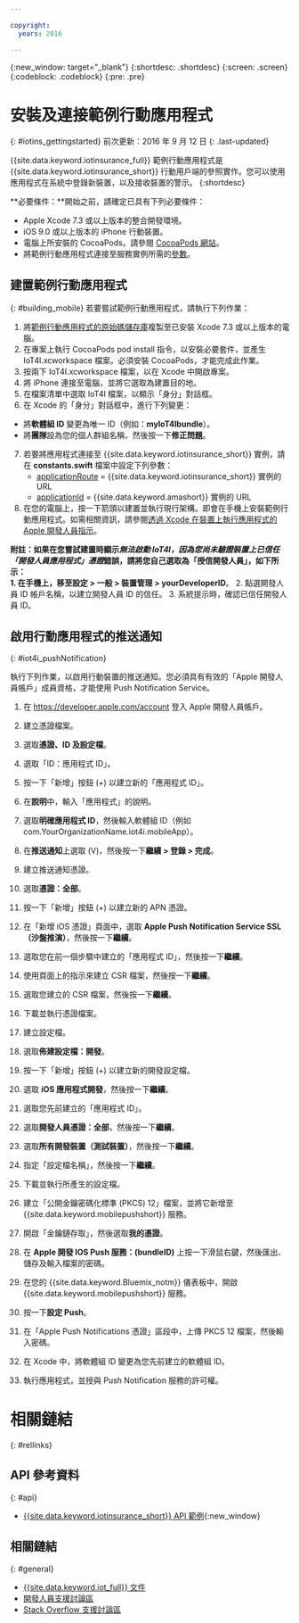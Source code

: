 ```yaml
---

copyright:
  years: 2016

---
```


<!-- Common attributes used in the template are defined as follows: -->
{:new_window: target="\_blank"}
{:shortdesc: .shortdesc}
{:screen: .screen}
{:codeblock: .codeblock}
{:pre: .pre}


<!-- {{site.data.keyword.iotinsurance_full}}  {{site.data.keyword.iotinsurance_short}}  -->


# 安裝及連接範例行動應用程式
{: #iotins_gettingstarted}
前次更新：2016 年 9 月 12 日
{: .last-updated}

{{site.data.keyword.iotinsurance_full}} 範例行動應用程式是 {{site.data.keyword.iotinsurance_short}} 行動用戶端的參照實作。您可以使用應用程式在系統中登錄新裝置，以及接收裝置的警示。
{:shortdesc}

**必要條件：**開始之前，請確定已具有下列必要條件：
  - Apple Xcode 7.3 或以上版本的整合開發環境。
  - iOS 9.0 或以上版本的 iPhone 行動裝置。
  - 電腦上所安裝的 CocoaPods。請參閱 [CocoaPods 網站](https://guides.cocoapods.org/using/getting-started.html)。
  - 將範例行動應用程式連接至服務實例所需的[參數](#iot4i_mobileParam)。

## 建置範例行動應用程式
{: #building_mobile}
若要嘗試範例行動應用程式，請執行下列作業：

1. 將[範例行動應用程式的原始碼儲存庫](https://github.com/ibm-watson-iot/ioti-mobile)複製至已安裝 Xcode 7.3 或以上版本的電腦。
2. 在專案上執行 CocoaPods pod install 指令，以安裝必要套件，並產生 IoT4I.xcworkspace 檔案。必須安裝 CocoaPods，才能完成此作業。
3. 按兩下 IoT4I.xcworkspace 檔案，以在 Xcode 中開啟專案。
4. 將 iPhone 連接至電腦，並將它選取為建置目的地。
5. 在檔案清單中選取 IoT4I 檔案，以顯示「身分」對話框。
6. 在 Xcode 的「身分」對話框中，進行下列變更：
  - 將**軟體組 ID** 變更為唯一 ID（例如：**myIoT4Ibundle**）。
  - 將**團隊**設為您的個人群組名稱，然後按一下**修正問題**。
7. 若要將應用程式連接至 {{site.data.keyword.iotinsurance_short}} 實例，請在 **constants.swift** 檔案中設定下列參數：  
    - [applicationRoute](#iot4i_mobileParam) = {{site.data.keyword.iotinsurance_short}} 實例的 URL
    - [applicationId](#iot4i_mobileParam) = {{site.data.keyword.amashort}} 實例的 URL
8. 在您的電腦上，按一下箭頭以建置並執行現行架構。即會在手機上安裝範例行動應用程式。如需相關資訊，請參閱[透過 Xcode 在裝置上執行應用程式的 Apple 開發人員指示](https://developer.apple.com/library/mac/documentation/IDEs/Conceptual/AppDistributionGuide/LaunchingYourApponDevices/LaunchingYourApponDevices.html)。

  **附註：**如果在您嘗試建置時顯示*無法啟動 IoT4I，因為您尚未驗證裝置上已信任「開發人員應用程式」憑證*錯誤，請將您自己選取為「授信開發人員」，如下所示：  
    1. 在手機上，移至**設定 > 一般 > 裝置管理 > yourDeveloperID**。
    2. 點選開發人員 ID 帳戶名稱，以建立開發人員 ID 的信任。
    3. 系統提示時，確認已信任開發人員 ID。

## 啟用行動應用程式的推送通知
{: #iot4i_pushNotification}

執行下列作業，以啟用行動裝置的推送通知。您必須具有有效的「Apple 開發人員帳戶」成員資格，才能使用 Push Notification Service。

1. 在 https://developer.apple.com/account 登入 Apple 開發人員帳戶。

2. 建立憑證檔案。
  1. 選取**憑證、ID 及設定檔**。
  2. 選取「ID：應用程式 ID」。
  3. 按一下「新增」按鈕 (+) 以建立新的「應用程式 ID」。
  4. 在**說明**中，輸入「應用程式」的說明。
  5. 選取**明確應用程式 ID**，然後輸入軟體組 ID（例如 com.YourOrganizationName.iot4i.mobileApp）。
  6. 在**推送通知**上選取 (V)，然後按一下**繼續 > 登錄 > 完成**。

3. 建立推送通知憑證。
  1. 選取**憑證：全部**。
  2. 按一下「新增」按鈕 (+) 以建立新的 APN 憑證。
  3. 在「新增 iOS 憑證」頁面中，選取 **Apple Push Notification Service SSL（沙盤推演）**，然後按一下**繼續**。
  4. 選取您在前一個步驟中建立的「應用程式 ID」，然後按一下**繼續**。
  5. 使用頁面上的指示來建立 CSR 檔案，然後按一下**繼續**。
  6. 選取您建立的 CSR 檔案，然後按一下**繼續**。
  7. 下載並執行憑證檔案。

4. 建立設定檔。
  1. 選取**佈建設定檔：開發**。
  2. 按一下「新增」按鈕 (+) 以建立新的開發設定檔。
  3. 選取 **iOS 應用程式開發**，然後按一下**繼續**。
  4. 選取您先前建立的「應用程式 ID」。
  5. 選取**開發人員憑證：全部**，然後按一下**繼續**。
  5. 選取**所有開發裝置（測試裝置）**，然後按一下**繼續**。
  6. 指定「設定檔名稱」，然後按一下**繼續**。
  7. 下載並執行所產生的設定檔。

5. 建立「公開金鑰密碼化標準 (PKCS) 12」檔案，並將它新增至 {{site.data.keyword.mobilepushshort}} 服務。
  1. 開啟「金鑰鏈存取」，然後選取**我的憑證**。
  2. 在 **Apple 開發 IOS Push 服務：(bundleID)** 上按一下滑鼠右鍵，然後匯出、儲存及輸入檔案的密碼。
  3. 在您的 {{site.data.keyword.Bluemix_notm}} 儀表板中，開啟 {{site.data.keyword.mobilepushshort}} 服務。
  4. 按一下**設定 Push**。
  5. 在「Apple Push Notifications 憑證」區段中，上傳 PKCS 12 檔案，然後輸入密碼。
  6. 在 Xcode 中，將軟體組 ID 變更為您先前建立的軟體組 ID。
  7. 執行應用程式，並授與 Push Notification 服務的許可權。

# 相關鏈結
{: #rellinks}

## API 參考資料
{: #api}
* [{{site.data.keyword.iotinsurance_short}} API 範例](https://iot4i-docs-api.mybluemix.net/dist/){:new_window}

## 相關鏈結
{: #general}
* [{{site.data.keyword.iot_full}} 文件](https://new-console.ng.bluemix.net/docs/services/IoT/index.html)
* [開發人員支援討論區](https://developer.ibm.com/answers/search.html?f=&type=question&redirect=search%2Fsearch&sort=relevance&q=%2B[iot]%20%2B[bluemix])
* [Stack Overflow 支援討論區](http://stackoverflow.com/questions/tagged/ibm-bluemix)

